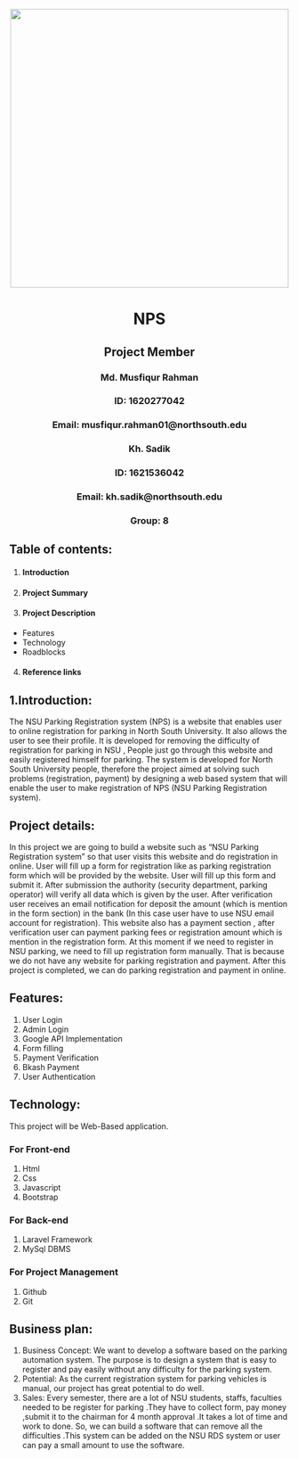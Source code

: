 

<p align="center">

  <img width="500" height="500" src="https://user-images.githubusercontent.com/51596372/61581712-82600480-ab43-11e9-915b-75f090ce9a24.jpg">

</p>



<p align="center">

<H1 align="center"> NPS </H1>

<H2 align="center"> Project Member </H2>

<H3 align="center">Md. Musfiqur Rahman </H3>

<H3 align="center"> ID: 1620277042 </H3>

<H3 align="center"> Email: musfiqur.rahman01@northsouth.edu </H3>

<H3 align="center">Kh. Sadik</H3>

<H3 align="center">ID: 1621536042</H3>

<H3 align="center">Email: kh.sadik@northsouth.edu</H3>

<H3 align="center">Group: 8</H3>

</p>


## Table of contents:
1. <H4> Introduction </H4>
2. <H4> Project Summary </H4>
3. <H4> Project Description </H4>
- Features
- Technology
- Roadblocks
4. <H4> Reference links </H4>

## 1.Introduction:
The NSU Parking Registration system (NPS) is a website that enables user to online registration for parking in North South University. It also allows the user to see their profile. It is developed for removing the difficulty of registration for  parking in NSU , People just go through this website and easily registered himself for parking. The system is developed for North South University people, therefore the project aimed at solving such problems (registration, payment) by designing a web based system that will enable the user to make registration of NPS (NSU Parking Registration system).

## Project details:

In this project we are going to build a website such as “NSU Parking Registration system” so that user visits this website and do registration in online. User will fill up a form for registration like as parking registration form which will be provided by the website. User will fill up this form and submit it. After submission the authority (security department, parking operator) will verify all data which is given by the user. After verification user receives an email notification for deposit the amount (which is mention in the form section) in the bank (In this case user have to use NSU email account for registration). This website also has a payment section , after verification user can payment parking fees or registration amount which is mention in the registration form.
At this moment if we need to register in NSU parking, we need to fill up registration form manually. That is because we do not have any website for parking registration and payment. After this project is completed, we can do parking registration and payment in online.

## Features:

1.	User Login
2.	Admin Login
3.	Google API Implementation
4.	Form filling
5.	Payment Verification
6.	Bkash Payment
7.	User Authentication

## Technology:
This project will be Web-Based application.

### For Front-end

1.	Html
2.	Css
3.	Javascript
4.	Bootstrap

### For Back-end

1.	Laravel Framework
2.	MySql DBMS

### For Project Management

1.	Github
2.	Git

## Business plan:

1. Business Concept: We want to develop a software based on the parking automation system. The purpose is to design a system that is easy to register and pay easily without any difficulty for the parking system.
2. Potential: As the current registration system for parking vehicles is manual, our project has great potential to do well.
3. Sales: Every semester, there are a lot of NSU students, staffs, faculties needed to be register for parking .They have to collect form, pay money ,submit it to the chairman for 4 month approval .It takes  a lot of time and work to done. So, we can build a software that can remove all the difficulties .This system can be added on the NSU RDS system or user can pay a small amount to use the software.
